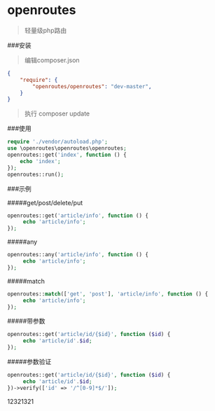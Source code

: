 # openroutes

>轻量级php路由

###安装
>编辑composer.json
```json
{
    "require": {
        "openroutes/openroutes": "dev-master",
    }
}
```

>执行 composer update

###使用
```php
require './vendor/autoload.php';
use \openroutes\openroutes\openroutes;
openroutes::get('index', function () {
    echo 'index';
});
openroutes::run();
```
###示例

#####get/post/delete/put
```php
openroutes::get('article/info', function () {
     echo 'article/info';
});
```
#####any
```php
openroutes::any('article/info', function () {
     echo 'article/info';
});
```
#####match
```php
openroutes::match(['get', 'post'], 'article/info', function () {
     echo 'article/info';
});
```
#####带参数
```php
openroutes::get('article/id/{$id}', function ($id) {
     echo 'article/id'.$id;
});
```
#####参数验证
```php
openroutes::get('article/id/{$id}', function ($id) {
     echo 'article/id'.$id;
})->verify(['id' => '/^[0-9]*$/']);
```

12321321
